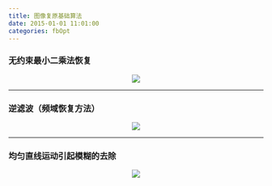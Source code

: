 ```yaml
---
title: 图像复原基础算法
date: 2015-01-01 11:01:00
categories: fbOpt
---
```


<script type="text/javascript" src="http://cdn.mathjax.org/mathjax/latest/MathJax.js?config=default"></script>

### 无约束最小二乘法恢复

<center><img src="{{ site.baseurl }}/images/pdBase/recovery_b1.png"></center>

---  

### 逆滤波（频域恢复方法）

<center><img src="{{ site.baseurl }}/images/pdBase/recovery_b2.png"></center>

---

### 均匀直线运动引起模糊的去除

<center><img src="{{ site.baseurl }}/images/pdBase/recovery_b3.png"></center>